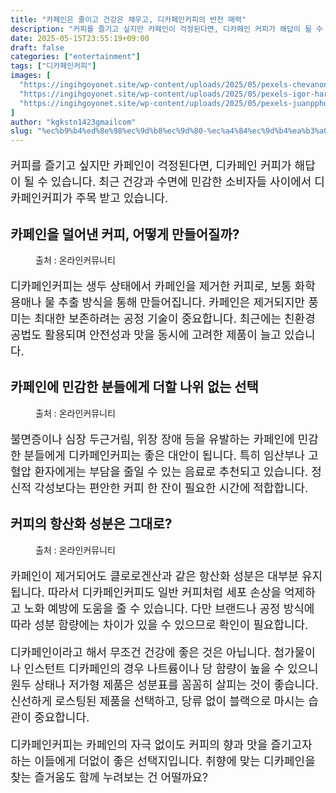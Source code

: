 ```yaml
---
title: "카페인은 줄이고 건강은 채우고, 디카페인커피의 반전 매력"
description: "커피를 즐기고 싶지만 카페인이 걱정된다면, 디카페인 커피가 해답이 될 수 있습니다. 최근 건강과 수면에 민감한 소비자들 사이에서 디카페인커피가 주목 받고 있습니다."
date: 2025-05-15T23:55:19+09:00
draft: false
categories: ["entertainment"]
tags: ["디카페인커피"]
images: [
  "https://ingihgoyonet.site/wp-content/uploads/2025/05/pexels-chevanon-302899-1024x684.jpg"
  "https://ingihgoyonet.site/wp-content/uploads/2025/05/pexels-igor-haritanovich-814387-1695052-1024x683.jpg"
  "https://ingihgoyonet.site/wp-content/uploads/2025/05/pexels-juanpphotoandvideo-894695-1024x683.jpg"
]
author: "kgkstn1423gmailcom"
slug: "%ec%b9%b4%ed%8e%98%ec%9d%b8%ec%9d%80-%ec%a4%84%ec%9d%b4%ea%b3%a0-%ea%b1%b4%ea%b0%95%ec%9d%80-%ec%b1%84%ec%9a%b0%ea%b3%a0-%eb%94%94%ec%b9%b4%ed%8e%98%ec%9d%b8%ec%bb%a4%ed%94%bc%ec%9d%98-%eb%b0%98"
---
```


<p style="font-size:18px">커피를 즐기고 싶지만 카페인이 걱정된다면, 디카페인 커피가 해답이 될 수 있습니다. 최근 건강과 수면에 민감한 소비자들 사이에서 디카페인커피가 주목 받고 있습니다.</p> <h2 >카페인을 덜어낸 커피, 어떻게 만들어질까?</h2> <figure ><img src="https://ingihgoyonet.site/wp-content/uploads/2025/05/pexels-chevanon-302899-1024x684.jpg" alt="" style="aspect-ratio:16/9;object-fit:cover"/><figcaption >출처 : 온라인커뮤니티</figcaption></figure> <p style="font-size:18px">디카페인커피는 생두 상태에서 카페인을 제거한 커피로, 보통 화학 용매나 물 추출 방식을 통해 만들어집니다. 카페인은 제거되지만 풍미는 최대한 보존하려는 공정 기술이 중요합니다. 최근에는 친환경 공법도 활용되며 안전성과 맛을 동시에 고려한 제품이 늘고 있습니다.</p> <h2 >카페인에 민감한 분들에게 더할 나위 없는 선택</h2> <figure ><img src="https://ingihgoyonet.site/wp-content/uploads/2025/05/pexels-igor-haritanovich-814387-1695052-1024x683.jpg" alt="" style="aspect-ratio:16/9;object-fit:cover"/><figcaption >출처 : 온라인커뮤니티</figcaption></figure> <p style="font-size:18px">불면증이나 심장 두근거림, 위장 장애 등을 유발하는 카페인에 민감한 분들에게 디카페인커피는 좋은 대안이 됩니다. 특히 임산부나 고혈압 환자에게는 부담을 줄일 수 있는 음료로 추천되고 있습니다. 정신적 각성보다는 편안한 커피 한 잔이 필요한 시간에 적합합니다.</p> <h2 >커피의 항산화 성분은 그대로?</h2> <figure ><img src="https://ingihgoyonet.site/wp-content/uploads/2025/05/pexels-juanpphotoandvideo-894695-1024x683.jpg" alt="" style="aspect-ratio:16/9;object-fit:cover"/><figcaption >출처 : 온라인커뮤니티</figcaption></figure> <p style="font-size:18px">카페인이 제거되어도 클로로겐산과 같은 항산화 성분은 대부분 유지됩니다. 따라서 디카페인커피도 일반 커피처럼 세포 손상을 억제하고 노화 예방에 도움을 줄 수 있습니다. 다만 브랜드나 공정 방식에 따라 성분 함량에는 차이가 있을 수 있으므로 확인이 필요합니다.</p> <p style="font-size:18px">디카페인이라고 해서 무조건 건강에 좋은 것은 아닙니다. 첨가물이나 인스턴트 디카페인의 경우 나트륨이나 당 함량이 높을 수 있으니 원두 상태나 저가형 제품은 성분표를 꼼꼼히 살피는 것이 좋습니다. 신선하게 로스팅된 제품을 선택하고, 당류 없이 블랙으로 마시는 습관이 중요합니다.</p> <p style="font-size:18px">디카페인커피는 카페인의 자극 없이도 커피의 향과 맛을 즐기고자 하는 이들에게 더없이 좋은 선택지입니다. 취향에 맞는 디카페인을 찾는 즐거움도 함께 누려보는 건 어떨까요?</p>